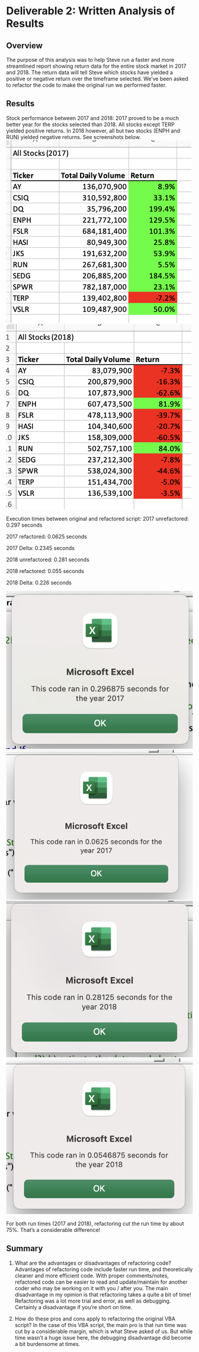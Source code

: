 # Deliverable 2: Written Analysis of Results 

## Overview

The purpose of this analysis was to help Steve run a faster and more streamlined report showing return data for the entire stock market in 2017 and 2018. The return data will tell Steve which stocks have yielded a positive or negative return over the timeframe selected. We’ve been asked to refactor the code to make the original run we performed faster.


## Results

Stock performance between 2017 and 2018:
2017 proved to be a much better year for the stocks selected than 2018. All stocks except TERP yielded positive returns. In 2018 however, all but two stocks (ENPH and RUN) yielded negative returns. See screenshots below.
<img src="Resources/Screenshots for Readme/2017-results.png">
<img src="Resources/Screenshots for Readme/2018-results.png">

Execution times between original and refactored script: 
2017 unrefactored: 0.297 seconds

2017 refactored: 0.0625 seconds

2017 Delta: 0.2345 seconds

2018 unrefactored: 0.281 seconds

2018 refactored: 0.055 seconds

2018 Delta: 0.226 seconds


<img src="Resources/Unrefactored-2017.png">
<img src="Resources/Refactored-2017.png">
<img src="Resources/Unrefactored-2018.png">
<img src="Resources/Refactored-2018.png">

For both run times (2017 and 2018), refactoring cut the run time by about 75%. That’s a considerable difference! 

## Summary

1. What are the advantages or disadvantages of refactoring code?
Advantages of refactoring code include faster run time, and theoretically cleaner and more efficient code. With proper comments/notes, refactored code can be easier to read and update/maintain for another coder who may be working on it with you / after you. 
The main disadvantage in my opinion is that refactoring takes a quite a bit of time! Refactoring was a lot more trial and error, as well as debugging. Certainly a disadvantage if you’re short on time. 

2. How do these pros and cons apply to refactoring the original VBA script?
In the case of this VBA script, the main pro is that run time was cut by a considerable margin, which is what Steve asked of us. But while time wasn’t a huge issue here, the debugging disadvantage did become a bit burdensome at times. 

